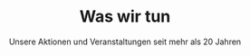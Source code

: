 ---
title: Was wir tun
subtitle: Unsere Aktionen und Veranstaltungen seit mehr als 20 Jahren
image: http://res.cloudinary.com/deepwave-org/image/upload/v1747245643/deepwave.org/Deepwave_Tauchen.jpg
overlay: rgba(43,96,92,0.31)
type: timeline
order: 1
---